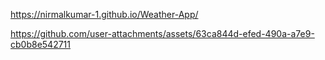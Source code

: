 https://nirmalkumar-1.github.io/Weather-App/

https://github.com/user-attachments/assets/63ca844d-efed-490a-a7e9-cb0b8e542711

